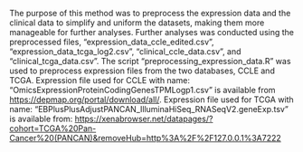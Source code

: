 The purpose of this method was to preprocess the expression data and the clinical data to simplify and uniform the datasets, making them more manageable for further analyses. 
Further analyses was conducted using the preprocessed files, “expression_data_ccle_edited.csv”, “expression_data_tcga_log2.csv”, “clinical_ccle_data.csv”, and “clinical_tcga_data.csv”. 
The script “preprocessing_expression_data.R”  was used to preprocess expression files from the two databases, CCLE and TCGA. 
Expression file used for CCLE with name: “OmicsExpressionProteinCodingGenesTPMLogp1.csv” is available from https://depmap.org/portal/download/all/. 
Expression file used for TCGA with name: “EBPlusPlusAdjustPANCAN_IlluminaHiSeq_RNASeqV2.geneExp.tsv” is available from: https://xenabrowser.net/datapages/?cohort=TCGA%20Pan-Cancer%20(PANCAN)&removeHub=http%3A%2F%2F127.0.0.1%3A7222

